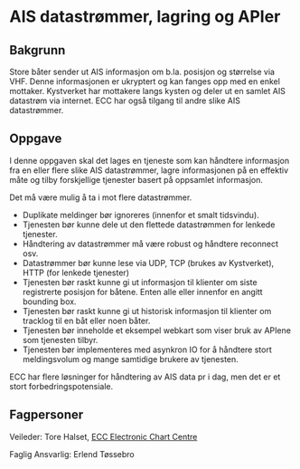 # AIS datastrømmer, lagring og APIer

## Bakgrunn

Store båter sender ut AIS informasjon om b.la. posisjon og størrelse via VHF. Denne informasjonen er ukryptert og kan fanges opp med en enkel mottaker. Kystverket har mottakere langs kysten og deler ut en samlet AIS datastrøm via internet. ECC har også tilgang til andre slike AIS datastrømmer.

## Oppgave

I denne oppgaven skal det lages en tjeneste som kan håndtere informasjon fra en eller flere slike AIS datastrømmer, lagre informasjonen på en effektiv måte og tilby forskjellige tjenester basert på oppsamlet informasjon.

Det må være mulig å ta i mot flere datastrømmer.

* Duplikate meldinger bør ignoreres (innenfor et smalt tidsvindu).
* Tjenesten bør kunne dele ut den flettede datastrømmen for lenkede tjenester.
* Håndtering av datastrømmer må være robust og håndtere reconnect osv.
* Datastrømmer bør kunne lese via UDP, TCP (brukes av Kystverket), HTTP (for lenkede tjenester)
* Tjenesten bør raskt kunne gi ut informasjon til klienter om siste registrerte posisjon for båtene. Enten alle eller innenfor en angitt bounding box.
* Tjenesten bør raskt kunne gi ut historisk informasjon til klienter om tracklog til en båt eller noen båter.
* Tjenesten bør inneholde et eksempel webkart som viser bruk av APIene som tjenesten tilbyr.
* Tjenesten bør implementeres med asynkron IO for å håndtere stort meldingsvolum og mange samtidige brukere av tjenesten.

ECC har flere løsninger for håndtering av AIS data pr i dag, men det er et stort forbedringspotensiale.

## Fagpersoner

Veileder: Tore Halset, [ECC Electronic Chart Centre](https://www.ecc.no/about-ecc)

Faglig Ansvarlig: Erlend Tøssebro
